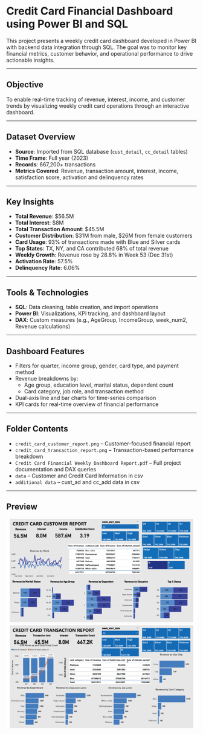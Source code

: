 # Credit Card Financial Dashboard using Power BI and SQL

This project presents a weekly credit card dashboard developed in Power BI with backend data integration through SQL. The goal was to monitor key financial metrics, customer behavior, and operational performance to drive actionable insights.

---

##  Objective

To enable real-time tracking of revenue, interest, income, and customer trends by visualizing weekly credit card operations through an interactive dashboard.

---

##  Dataset Overview

- **Source**: Imported from SQL database (`cust_detail`, `cc_detail` tables)
- **Time Frame**: Full year (2023)
- **Records**: 667,200+ transactions
- **Metrics Covered**: Revenue, transaction amount, interest, income, satisfaction score, activation and delinquency rates

---

##  Key Insights

- **Total Revenue**: $56.5M  
- **Total Interest**: $8M  
- **Total Transaction Amount**: $45.5M  
- **Customer Distribution**: $31M from male, $26M from female customers  
- **Card Usage**: 93% of transactions made with Blue and Silver cards  
- **Top States**: TX, NY, and CA contributed 68% of total revenue  
- **Weekly Growth**: Revenue rose by 28.8% in Week 53 (Dec 31st)  
- **Activation Rate**: 57.5%  
- **Delinquency Rate**: 6.06%

---

## Tools & Technologies

- **SQL**: Data cleaning, table creation, and import operations
- **Power BI**: Visualizations, KPI tracking, and dashboard layout
- **DAX**: Custom measures (e.g., AgeGroup, IncomeGroup, week_num2, Revenue calculations)

---

## Dashboard Features

- Filters for quarter, income group, gender, card type, and payment method
- Revenue breakdowns by:
  - Age group, education level, marital status, dependent count
  - Card category, job role, and transaction method
- Dual-axis line and bar charts for time-series comparison
- KPI cards for real-time overview of financial performance

---

## Folder Contents

- `credit_card_customer_report.png` – Customer-focused financial report
- `credit_card_transaction_report.png` – Transaction-based performance breakdown
- `Credit Card Financial Weekly Dashboard Report.pdf` – Full project documentation and DAX queries
- `data` – Customer and Credit Card Information in csv
- `additional data` – cust_ad and cc_add data in csv

---

## Preview

![Credit Card Customer Dashboard](./credit_card_customer_report.png)
![Credit Card Transaction Dashboard](./credit_card_transaction_report.png)

